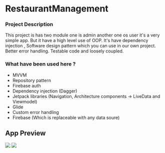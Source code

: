 # RestaurantManagement

### Project Description
This project is has two module one is admin another one os user it's a very simple app. But it have a high level use of OOP. It's have dependency injection , Software design pattern which you can use in our own project. Better error handling. Testable code and loosely coupled.

### What have been used here ?
* MVVM
* Repository pattern
* Firebase auth
* Dependency injection (Dagger)
* Jetpack libraries (Navigation, Architecture components -> LiveData and Viewmodel)
* Glide
* Custom error handling
* Firebase (Which is replaceable with any data soure)

## App Preview
![](Screen/Admin.gif)
![](Screen/User.gif)
